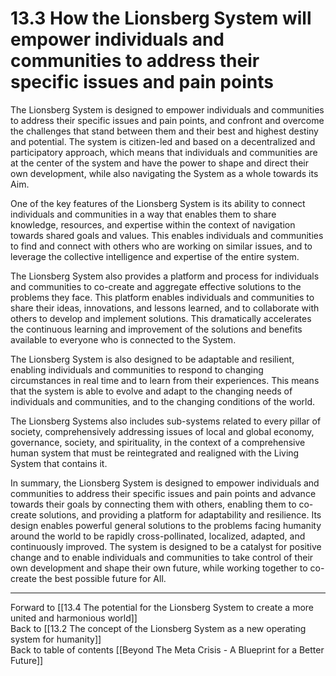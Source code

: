 # 13.3 How the Lionsberg System will empower individuals and communities to address their specific issues and pain points

The Lionsberg System is designed to empower individuals and communities to address their specific issues and pain points, and confront and overcome the challenges that stand between them and their best and highest destiny and potential. The system is citizen-led and based on a decentralized and participatory approach, which means that individuals and communities are at the center of the system and have the power to shape and direct their own development, while also navigating the System as a whole towards its Aim. 

One of the key features of the Lionsberg System is its ability to connect individuals and communities in a way that enables them to share knowledge, resources, and expertise within the context of navigation towards shared goals and values. This enables individuals and communities to find and connect with others who are working on similar issues, and to leverage the collective intelligence and expertise of the entire system.

The Lionsberg System also provides a platform and process for individuals and communities to co-create and aggregate effective solutions to the problems they face. This platform enables individuals and communities to share their ideas, innovations, and lessons learned, and to collaborate with others to develop and implement solutions. This dramatically accelerates the continuous learning and improvement of the solutions and benefits available to everyone who is connected to the System. 

The Lionsberg System is also designed to be adaptable and resilient, enabling individuals and communities to respond to changing circumstances in real time and to learn from their experiences. This means that the system is able to evolve and adapt to the changing needs of individuals and communities, and to the changing conditions of the world.

The Lionsberg Systems also includes sub-systems related to every pillar of society, comprehensively addressing issues of local and global economy, governance, society, and spirituality, in the context of a comprehensive human system that must be reintegrated and realigned with the Living System that contains it. 

In summary, the Lionsberg System is designed to empower individuals and communities to address their specific issues and pain points and advance towards their goals by connecting them with others, enabling them to co-create solutions, and providing a platform for adaptability and resilience. Its design enables powerful general solutions to the problems facing humanity around the world to be rapidly cross-pollinated, localized, adapted, and continuously improved. The system is designed to be a catalyst for positive change and to enable individuals and communities to take control of their own development and shape their own future, while working together to co-create the best possible future for All.

___

Forward to [[13.4 The potential for the Lionsberg System to create a more united and harmonious world]]    
Back to [[13.2 The concept of the Lionsberg System as a new operating system for humanity]]    
Back to table of contents [[Beyond The Meta Crisis - A Blueprint for a Better Future]] 